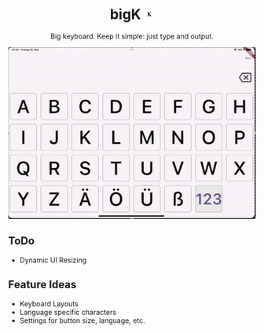 <h1 align="center">
bigK
    <img src="ios/Runner/Assets.xcassets/AppIcon.appiconset/AppIcon~ios-marketing.png" alt="logo" width="20"/>
</h1>
<p align="center">
Big keyboard. Keep it simple: just type and output.
</p>
<p align="center">
    <img src="images/showcase.gif" alt="showcase" width="600"/>
</p>

## ToDo
- Dynamic UI Resizing 

## Feature Ideas
- Keyboard Layouts
- Language specific characters
- Settings for button size, language, etc.